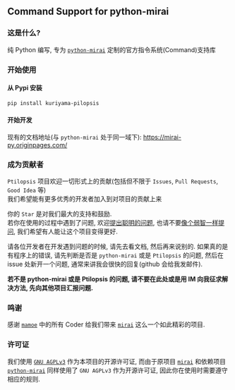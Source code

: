 ## Command Support for python-mirai

### 这是什么?
纯 Python 编写, 专为 [`python-mirai`](https://github.com/NatriumLab/python-mirai) 定制的官方指令系统(Command)支持库

### 开始使用
#### 从 Pypi 安装
``` bash
pip install kuriyama-pilopsis
```

#### 开始开发
现有的文档地址(与 `python-mirai` 处于同一域下): https://mirai-py.originpages.com/

### 成为贡献者
`Ptilopsis` 项目欢迎一切形式上的贡献(包括但不限于 `Issues`, `Pull Requests`, `Good Idea` 等)  
我们希望能有更多优秀的开发者加入到对项目的贡献上来  

你的 `Star` 是对我们最大的支持和鼓励.  
若你在使用的过程中遇到了问题, 欢迎[提出聪明的问题](https://github.com/ryanhanwu/How-To-Ask-Questions-The-Smart-Way/blob/master/README-zh_CN.md), 也请不要[像个弱智一样提问](https://github.com/tangx/Stop-Ask-Questions-The-Stupid-Ways), 我们希望有人能让这个项目变得更好.  

请各位开发者在开发遇到问题的时候, 请先去看文档, 然后再来说别的.
如果真的是有程序上的错误, 请先判断是否是 `python-mirai` 或是 `Ptilopsis` 的问题,
然后在 issue 处新开一个问题, 通常来讲我会很快的回复(github 会给我发邮件).

**若不是 python-mirai 或是 Ptilopsis 的问题, 请不要在此处或是用 IM 向我征求解决方法, 先向其他项目汇报问题.**

### 鸣谢
感谢 [`mamoe`](https://github.com/mamoe) 中的所有 Coder 给我们带来 [`mirai`](https://github.com/mamoe/mirai) 这么一个如此精彩的项目.  

### 许可证
我们使用 [`GNU AGPLv3`](https://choosealicense.com/licenses/agpl-3.0/) 作为本项目的开源许可证,
而由于原项目 [`mirai`](https://github.com/mamoe/mirai)
和依赖项目 [`python-mirai`](https://github.com/NatriumLab/python-mirai)
同样使用了 `GNU AGPLv3` 作为开源许可证,
因此你在使用时需要遵守相应的规则.  
